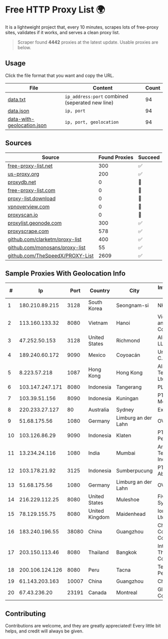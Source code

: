 
# Free HTTP Proxy List 🌍

It is a lightweight project that, every 10 minutes, scrapes lots of free-proxy sites, validates if it works, and serves a clean proxy list.


> Scraper found **4442** proxies at the latest update. Usable proxies are below.

## Usage

Click the file format that you want and copy the URL.


|File|Content|Count|
|----|-------|-----|
|[data.txt](https://raw.githubusercontent.com/themiralay/Proxy-List-World/master/data.txt)|`ip_address:port` combined (seperated new line)|94|
|[data.json](https://raw.githubusercontent.com/themiralay/Proxy-List-World/master/data.json)|`ip, port`|94|
|[data-with-geolocation.json](https://raw.githubusercontent.com/themiralay/Proxy-List-World/master/data-with-geolocation.json)|`ip, port, geolocation`|94|

## Sources

|Source|Found Proxies|Succeed|
|------|-------------|-------|
|[free-proxy-list.net](https://free-proxy-list.net)|300|✅|
|[us-proxy.org](https://www.us-proxy.org)|200|✅|
|[proxydb.net](http://proxydb.net)|0|🚫|
|[free-proxy-list.com](https://free-proxy-list.com/?page=&port=&type%5B%5D=http&type%5B%5D=https&up_time=0&search=Search)|0|🚫|
|[proxy-list.download](https://www.proxy-list.download/HTTP)|0|🚫|
|[vpnoverview.com](https://vpnoverview.com/privacy/anonymous-browsing/free-proxy-servers)|0|🚫|
|[proxyscan.io](https://www.proxyscan.io)|0|🚫|
|[proxylist.geonode.com](https://proxylist.geonode.com/api/proxy-list?limit=300&page=1&sort_by=lastChecked&sort_type=desc&protocols=http,https)|300|✅|
|[proxyscrape.com](https://api.proxyscrape.com/v2/?request=displayproxies&protocol=http&timeout=10000&country=all&ssl=all&anonymity=all)|578|✅|
|[github.com/clarketm/proxy-list](https://raw.githubusercontent.com/clarketm/proxy-list/master/proxy-list-raw.txt)|400|✅|
|[github.com/monosans/proxy-list](https://raw.githubusercontent.com/monosans/proxy-list/main/proxies/http.txt)|55|✅|
|[github.com/TheSpeedX/PROXY-List](https://raw.githubusercontent.com/TheSpeedX/PROXY-List/master/http.txt)|2609|✅|


## Sample Proxies With Geolocation Info

|#|Ip|Port|Country|City|Internet Service Provider|
|-|--|----|-------|----|-------------------------|
|1|180.210.89.215|3128|South Korea|Seongnam-si|NHNCLOUD|
|2|113.160.133.32|8080|Vietnam|Hanoi|VietNam Post and Telecom Corporation|
|3|47.252.50.153|3128|United States|Richmond|Alibaba Cloud LLC|
|4|189.240.60.172|9090|Mexico|Coyoacán|Uninet S.A. de C.V.|
|5|8.223.57.218|1087|Hong Kong|Hong Kong|Alibaba (US) Technology Co., Ltd.|
|6|103.147.247.171|8080|Indonesia|Tangerang|PLBNET|
|7|103.39.51.156|8090|Indonesia|Kuningan|PT. Mega Mentari Mandiri|
|8|220.233.27.127|80|Australia|Sydney|Exetel Pty Ltd|
|9|51.68.175.56|1080|Germany|Limburg an der Lahn|OVH SAS|
|10|103.126.86.29|9090|Indonesia|Klaten|PT. Rasi Bintang Perkasa|
|11|13.234.24.116|1080|India|Mumbai|Amazon Technologies Inc.|
|12|103.178.21.92|3125|Indonesia|Sumberpucung|PT Trisna Mega Abadi|
|13|51.68.175.56|1080|Germany|Limburg an der Lahn|OVH SAS|
|14|216.229.112.25|8080|United States|Muleshoe|Five Area Systems, LLC|
|15|78.129.155.75|8080|United Kingdom|Maidenhead|Iomart Hosting Ltd|
|16|183.240.196.55|38080|China|Guangzhou|China Mobile Communications Corporation|
|17|203.150.113.46|8080|Thailand|Bangkok|Internet Thailand Company Ltd.|
|18|200.106.124.126|8080|Peru|Tacna|Telefonica del Peru|
|19|61.143.203.163|10007|China|Guangzhou|Chinanet|
|20|67.43.236.20|23191|Canada|Montreal|GloboTech Communications|



## Contributing

Contributions are welcome, and they are greatly appreciated! Every
little bit helps, and credit will always be given.

